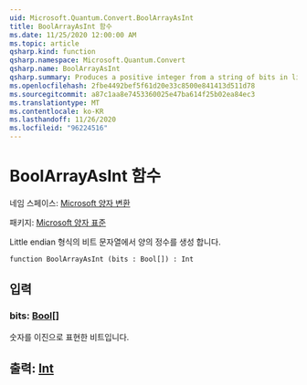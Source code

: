 ```yaml
---
uid: Microsoft.Quantum.Convert.BoolArrayAsInt
title: BoolArrayAsInt 함수
ms.date: 11/25/2020 12:00:00 AM
ms.topic: article
qsharp.kind: function
qsharp.namespace: Microsoft.Quantum.Convert
qsharp.name: BoolArrayAsInt
qsharp.summary: Produces a positive integer from a string of bits in little endian format.
ms.openlocfilehash: 2fbe4492bef5f61d20e33c8500e841413d511d78
ms.sourcegitcommit: a87c1aa8e7453360025e47ba614f25b02ea84ec3
ms.translationtype: MT
ms.contentlocale: ko-KR
ms.lasthandoff: 11/26/2020
ms.locfileid: "96224516"
---
```

# <a name="boolarrayasint-function"></a>BoolArrayAsInt 함수

네임 스페이스: [Microsoft 양자 변환](xref:Microsoft.Quantum.Convert)

패키지: [Microsoft 양자 표준](https://nuget.org/packages/Microsoft.Quantum.Standard)


Little endian 형식의 비트 문자열에서 양의 정수를 생성 합니다.

```qsharp
function BoolArrayAsInt (bits : Bool[]) : Int
```


## <a name="input"></a>입력

### <a name="bits--bool"></a>bits: [Bool](xref:microsoft.quantum.lang-ref.bool)[]

숫자를 이진으로 표현한 비트입니다.



## <a name="output--int"></a>출력: [Int](xref:microsoft.quantum.lang-ref.int)

